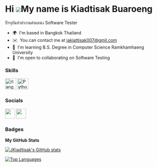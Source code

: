 Hi ![](https://user-images.githubusercontent.com/18350557/176309783-0785949b-9127-417c-8b55-ab5a4333674e.gif)My name is Kiadtisak Buaroeng
==========================================================================================================================================

ปัจจุบันทำทำงานตำแหน่ง Software Tester

* 🌍  I'm based in Bangkok Thailand
* ✉️  You can contact me at [jakiattisak007@gmil.com](mailto:jakiattisak007@gmil.com)
* 🧠  I'm learning B.S. Degree in Computer Science  Ramkhamhaeng University
* 🤝  I'm open to collaborating on Software Testing 

### Skills


<p align="left">
<a href="https://www.r-project.org/" target="_blank" rel="noreferrer"><img src="https://raw.githubusercontent.com/danielcranney/readme-generator/main/public/icons/skills/rlang-colored.svg" width="36" height="36" alt="rlang" /></a>
<a href="https://www.python.org/" target="_blank" rel="noreferrer"><img src="https://raw.githubusercontent.com/danielcranney/readme-generator/main/public/icons/skills/python-colored.svg" width="36" height="36" alt="Python" /></a>
</p>


### Socials

<p align="left"> <a href="https://www.github.com/JKiadtisak" target="_blank" rel="noreferrer"><img src="https://raw.githubusercontent.com/danielcranney/readme-generator/main/public/icons/socials/github.svg" width="32" height="32" /></a> <a href="https://www.linkedin.com/in/KIADTISAK BUAROENG" target="_blank" rel="noreferrer"><img src="https://raw.githubusercontent.com/danielcranney/readme-generator/main/public/icons/socials/linkedin.svg" width="32" height="32" /></a></p>

### Badges

<b>My GitHub Stats</b>

<a href="http://www.github.com/JKiadtisak"><img src="https://github-readme-stats.vercel.app/api?username=JKiadtisak&show_icons=true&hide=&count_private=true&title_color=0891b2&text_color=ffffff&icon_color=0891b2&bg_color=1c1917&hide_border=true&show_icons=true" alt="JKiadtisak's GitHub stats" /></a>

<a href="https://github.com/JKiadtisak" align="left"><img src="https://github-readme-stats.vercel.app/api/top-langs/?username=JKiadtisak&langs_count=10&title_color=0891b2&text_color=ffffff&icon_color=0891b2&bg_color=1c1917&hide_border=true&locale=en&custom_title=Top%20%Languages" alt="Top Languages" /></a>
